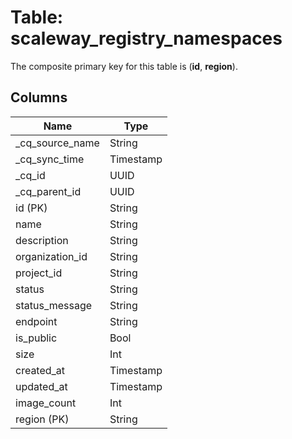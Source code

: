 # Table: scaleway_registry_namespaces

The composite primary key for this table is (**id**, **region**).

## Columns

| Name          | Type          |
| ------------- | ------------- |
|_cq_source_name|String|
|_cq_sync_time|Timestamp|
|_cq_id|UUID|
|_cq_parent_id|UUID|
|id (PK)|String|
|name|String|
|description|String|
|organization_id|String|
|project_id|String|
|status|String|
|status_message|String|
|endpoint|String|
|is_public|Bool|
|size|Int|
|created_at|Timestamp|
|updated_at|Timestamp|
|image_count|Int|
|region (PK)|String|